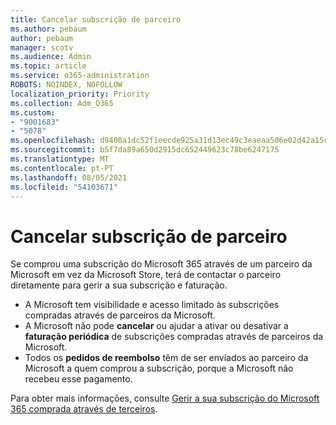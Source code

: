 ```yaml
---
title: Cancelar subscrição de parceiro
ms.author: pebaum
author: pebaum
manager: scotv
ms.audience: Admin
ms.topic: article
ms.service: o365-administration
ROBOTS: NOINDEX, NOFOLLOW
localization_priority: Priority
ms.collection: Adm_O365
ms.custom:
- "9001683"
- "5078"
ms.openlocfilehash: d9400a1dc52f1eecde925a31d13ec49c3eaeaa506e02d42a15c643259609ea24
ms.sourcegitcommit: b5f7da89a650d2915dc652449623c78be6247175
ms.translationtype: MT
ms.contentlocale: pt-PT
ms.lasthandoff: 08/05/2021
ms.locfileid: "54103671"
---
```

# <a name="cancel-subscription-from-partner"></a>Cancelar subscrição de parceiro

Se comprou uma subscrição do Microsoft 365 através de um parceiro da Microsoft em vez da Microsoft Store, terá de contactar o parceiro diretamente para gerir a sua subscrição e faturação.

- A Microsoft tem visibilidade e acesso limitado às subscrições compradas através de parceiros da Microsoft. 
- A Microsoft não pode **cancelar** ou ajudar a ativar ou desativar a **faturação periódica** de subscrições compradas através de parceiros da Microsoft. 
- Todos os **pedidos de reembolso** têm de ser enviados ao parceiro da Microsoft a quem comprou a subscrição, porque a Microsoft não recebeu esse pagamento. 

Para obter mais informações, consulte [Gerir a sua subscrição do Microsoft 365 comprada através de terceiros](https://support.microsoft.com/help/4230739/microsoft-account-manage-office-365-subscription-from-third-party). 
